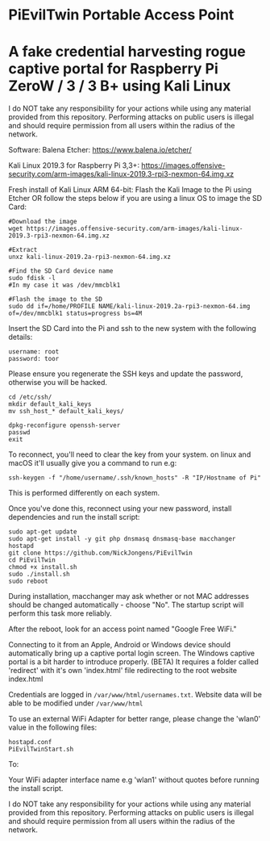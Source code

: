 # PiEvilTwin Portable Access Point

# A fake credential harvesting rogue captive portal for Raspberry Pi ZeroW / 3 / 3 B+ using Kali Linux

I do NOT take any responsibility for your actions while using any material provided from this repository.
Performing attacks on public users is illegal and should require permission from all users within the radius of the network.

Software:
Balena Etcher: 
https://www.balena.io/etcher/

Kali Linux 2019.3 for Raspberry Pi 3,3+:
https://images.offensive-security.com/arm-images/kali-linux-2019.3-rpi3-nexmon-64.img.xz



Fresh install of Kali Linux ARM 64-bit:
Flash the Kali Image to the Pi using Etcher OR follow the steps below if you are using a linux OS to image the SD Card:

```
#Download the image
wget https://images.offensive-security.com/arm-images/kali-linux-2019.3-rpi3-nexmon-64.img.xz

#Extract
unxz kali-linux-2019.2a-rpi3-nexmon-64.img.xz

#Find the SD Card device name
sudo fdisk -l
#In my case it was /dev/mmcblk1

#Flash the image to the SD
sudo dd if=/home/PROFILE NAME/kali-linux-2019.2a-rpi3-nexmon-64.img of=/dev/mmcblk1 status=progress bs=4M

```


Insert the SD Card into the Pi and ssh to the new system with the following details:

```
username: root
password: toor
```

Please ensure you regenerate the SSH keys and update the password, otherwise you will be hacked.

```
cd /etc/ssh/
mkdir default_kali_keys
mv ssh_host_* default_kali_keys/

dpkg-reconfigure openssh-server
passwd
exit

```
To reconnect, you'll need to clear the key from your system. on linux and macOS it'll usually give you a command to run e.g:
```
ssh-keygen -f "/home/username/.ssh/known_hosts" -R "IP/Hostname of Pi"
```
This is performed differently on each system.

Once you've done this, reconnect using your new password, install dependencies and run the install script:


```
sudo apt-get update
sudo apt-get install -y git php dnsmasq dnsmasq-base macchanger hostapd
git clone https://github.com/NickJongens/PiEvilTwin
cd PiEvilTwin
chmod +x install.sh
sudo ./install.sh
sudo reboot
```
During installation, macchanger may ask whether or not MAC addresses should be changed automatically - choose "No". The startup script will perform this task more reliably.

After the reboot, look for an access point named "Google Free WiFi." 

Connecting to it from an Apple, Android or Windows device should automatically bring up a captive portal login screen.
The Windows captive portal is a bit harder to introduce properly. (BETA)
It requires a folder called 'redirect' with it's own 'index.html' file redirecting to the root website index.html

Credentials are logged in `/var/www/html/usernames.txt`.
Website data will be able to be modified under `/var/www/html`

To use an external WiFi Adapter for better range, please change the
'wlan0' value in the following files:

```
hostapd.conf
PiEvilTwinStart.sh 
```

To:

Your WiFi adapter interface name e.g 'wlan1' without quotes before running the install script.

I do NOT take any responsibility for your actions while using any material provided from this repository.
Performing attacks on public users is illegal and should require permission from all users within the radius of the network.
